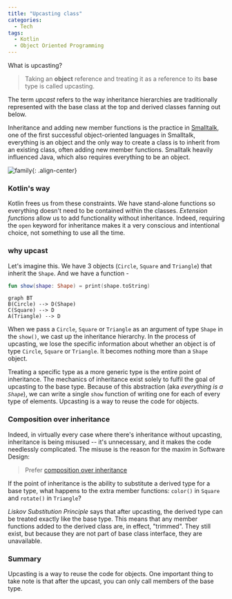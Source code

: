 ```yaml
---
title: "Upcasting class"
categories:
  - Tech
tags:
  - Kotlin
  - Object Oriented Programming
---
```


What is upcasting?

> Taking an **object** reference and treating it as a reference to its **base** type is called upcasting.

The term _upcast_ refers to the way inheritance hierarchies are traditionally represented with the base class at the top and derived classes fanning out below.

Inheritance and adding new member functions is the practice in [Smalltalk](https://en.wikipedia.org/w/index.php?title=Smalltalk&action=view&section=3#Object-oriented_programming), one of the first successful object-oriented languages in Smalltalk, everything is an object and the only way to create a class is to inherit from an existing class, often adding new member functions. Smalltalk heavily influenced Java, which also requires everything to be an object.

![family](https://images.pexels.com/photos/1128317/pexels-photo-1128317.jpeg){: .align-center}

### Kotlin's way

Kotlin frees us from these constraints. We have stand-alone functions so everything doesn't need to be contained within the classes. _Extension functions_ allow us to add functionality without inheritance. Indeed, requiring the `open` keyword for inheritance makes it a very conscious and intentional choice, not something to use all the time.

### why upcast

Let's imagine this. We have 3 objects (`Circle`, `Square` and `Triangle`) that inherit the `Shape`. And we have a function -

```kotlin
fun show(shape: Shape) = print(shape.toString)
```

```mermaid
graph BT
B(Circle) --> D(Shape)
C(Square) --> D
A(Triangle) --> D
```

When we pass a `Circle`, `Square` or `Triangle` as an argument of type `Shape` in the `show()`, we cast up the inheritance hierarchy. In the process of upcasting, we lose the specific information about whether an object is of type `Circle`, `Square` or `Triangle`. It becomes nothing more than a `Shape` object.

Treating a specific type as a more generic type is the entire point of inheritance. The mechanics of inheritance exist solely to fulfil the goal of upcasting to the base type. Because of this abstraction (aka _everything is a `Shape`_), we can write a single `show` function of writing one for each of every type of elements. Upcasting is a way to reuse the code for objects.

### Composition over inheritance

Indeed, in virtually every case where there's inheritance without upcasting, inheritance is being misused -- it's unnecessary, and it makes the code needlessly complicated. The misuse is the reason for the maxim in Software Design:

> Prefer [composition over inheritance](https://en.wikipedia.org/wiki/Composition_over_inheritance)

If the point of inheritance is the ability to substitute a derived type for a base type, what happens to the extra member functions: `color()` in `Square` and `rotate()` in `Triangle`?

_Liskov Substitution Principle_ says that after upcasting, the derived type can be treated exactly like the base type. This means that any member functions added to the derived class are, in effect, "trimmed". They still exist, but because they are not part of base class interface, they are unavailable.

### Summary

Upcasting is a way to reuse the code for objects. One important thing to take note is that after the upcast, you can only call members of the base type.
